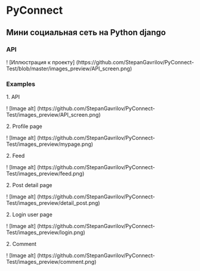 <h1>PyConnect</h1>

<h2>
Мини социальная сеть на Python django
</h2>

<h3>API</h3>
! [Иллюстрация к проекту] (https://github.com/StepanGavrilov/PyConnect-Test/blob/master/images_preview/API_screen.png)

<h3>Examples</h3>

<p>1. API </p>
! [Image alt] (https://github.com/StepanGavrilov/PyConnect-Test/images_preview/API_screen.png)
<p>2. Profile page </p>
! [Image alt] (https://github.com/StepanGavrilov/PyConnect-Test/images_preview/mypage.png)
<p>2. Feed </p>
! [Image alt] (https://github.com/StepanGavrilov/PyConnect-Test/images_preview/feed.png)
<p>2. Post detail page </p>
! [Image alt] (https://github.com/StepanGavrilov/PyConnect-Test/images_preview/detail_post.png)
<p>2. Login user page </p>
! [Image alt] (https://github.com/StepanGavrilov/PyConnect-Test/images_preview/login.png)
<p>2. Comment </p>
! [Image alt] (https://github.com/StepanGavrilov/PyConnect-Test/images_preview/comment.png)

